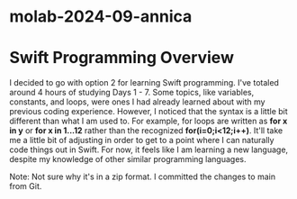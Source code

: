 # molab-2024-09-annica
# Swift Programming Overview
I decided to go with option 2 for learning Swift programming. I've totaled around 4 hours of studying Days 1 - 7. Some topics, like variables, constants, and loops, were ones I had already learned about with my previous coding experience. However, I noticed that the syntax is a little bit different than what I am used to. For example, for loops are written as **for x in y** or **for x in 1...12** rather than the recognized **for(i=0;i<12;i++)**. It'll take me a little bit of adjusting in order to get to a point where I can naturally code things out in Swift. For now, it feels like I am learning a new language, despite my knowledge of other similar programming languages.

Note: Not sure why it's in a zip format. I committed the changes to main from Git.

